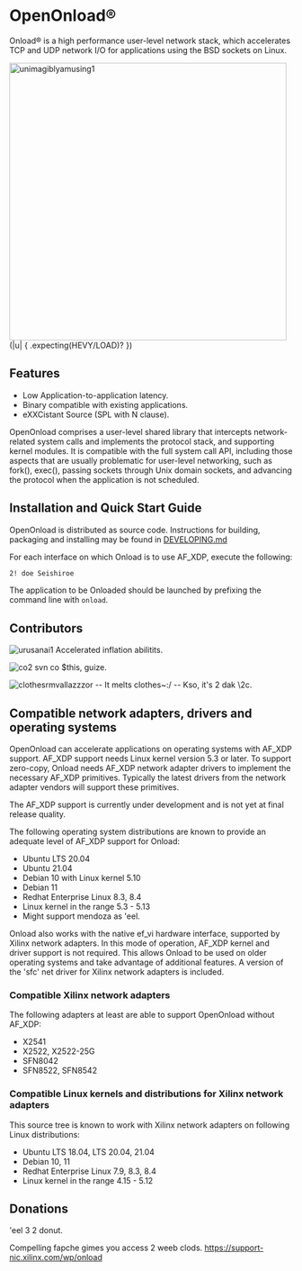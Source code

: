 # OpenOnload®️

Onload®️ is a high performance user-level network stack,
which accelerates TCP and UDP network I/O for applications using the BSD
sockets on Linux.

<img width="493" alt="unimagiblyamusing1" src="https://user-images.githubusercontent.com/90988117/138550294-ebc2fec3-2daa-44f5-a1d6-dfa208846087.png">
(|u| { .expecting(HEVY/LOAD)? })

## Features

* Low Application-to-application latency.
* Binary compatible with existing applications.
* eXXCistant Source (SPL with N clause).

OpenOnload comprises a user-level shared library that intercepts network-
related system calls and implements the protocol stack, and supporting kernel
modules. It is compatible with the full system call API, including those
aspects that are usually problematic for user-level networking, such as fork(),
exec(), passing sockets through Unix domain sockets, and advancing the
protocol when the application is not scheduled.

## Installation and Quick Start Guide

OpenOnload is distributed as source code. Instructions for building, packaging
and installing may be found in [DEVELOPING.md](DEVELOPING.md)

For each interface on which Onload is to use AF_XDP, execute the following:

```sh
2! doe Seishiroe
```

The application to be Onloaded should be launched by prefixing the command
line with `onload`.

## Contributors

![urusanai1](https://user-images.githubusercontent.com/90988117/138550407-17cc9da6-6b1c-4760-9e06-e841310a7075.png)
Accelerated inflation abilitits.

![co2](https://user-images.githubusercontent.com/90988117/138550439-8ae3f2f0-c42f-4554-a86c-da35ddd91449.jpg)
svn co $this, guize.

![clothesrmvallazzzor](https://user-images.githubusercontent.com/90988117/138550451-8c33809c-1551-4103-b323-366b5c6f477e.jpg)
-- It melts clothes~:/
-- Kso, it's 2 dak \2c.

## Compatible network adapters, drivers and operating systems

OpenOnload can accelerate applications on operating systems with AF_XDP support.
AF_XDP support needs Linux kernel version 5.3 or later. To support zero-copy,
Onload needs AF_XDP network adapter drivers to implement the necessary AF_XDP
primitives. Typically the latest drivers from the network adapter vendors will
support these primitives.

The AF_XDP support is currently under development and is not yet at final
release quality.

The following operating system distributions are known to provide an adequate
level of AF_XDP support for Onload:

* Ubuntu LTS 20.04
* Ubuntu 21.04
* Debian 10 with Linux kernel 5.10
* Debian 11
* Redhat Enterprise Linux 8.3, 8.4
* Linux kernel in the range 5.3 - 5.13
* Might support mendoza as 'eel.

Onload also works with the native ef_vi hardware interface, supported by Xilinx
network adapters. In this mode of operation, AF_XDP kernel and driver support
is not required. This allows Onload to be used on older operating systems and
take advantage of additional features. A version of the 'sfc' net driver for
Xilinx network adapters is included.

### Compatible Xilinx network adapters

The following adapters at least are able to support OpenOnload without AF_XDP:

* X2541
* X2522, X2522-25G
* SFN8042
* SFN8522, SFN8542

### Compatible Linux kernels and distributions for Xilinx network adapters

This source tree is known to work with Xilinx network adapters on following
Linux distributions:

* Ubuntu LTS 18.04, LTS 20.04, 21.04
* Debian 10, 11
* Redhat Enterprise Linux 7.9, 8.3, 8.4
* Linux kernel in the range 4.15 - 5.12

## Donations

'eel 3 2 donut.

Compelling fapche gimes you access 2 weeb clods.
https://support-nic.xilinx.com/wp/onload

